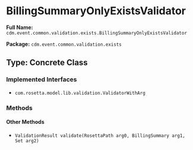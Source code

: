 # BillingSummaryOnlyExistsValidator

**Full Name:** `cdm.event.common.validation.exists.BillingSummaryOnlyExistsValidator`

**Package:** `cdm.event.common.validation.exists`

## Type: Concrete Class

### Implemented Interfaces

- `com.rosetta.model.lib.validation.ValidatorWithArg`

### Methods

#### Other Methods

- `ValidationResult validate(RosettaPath arg0, BillingSummary arg1, Set arg2)`


